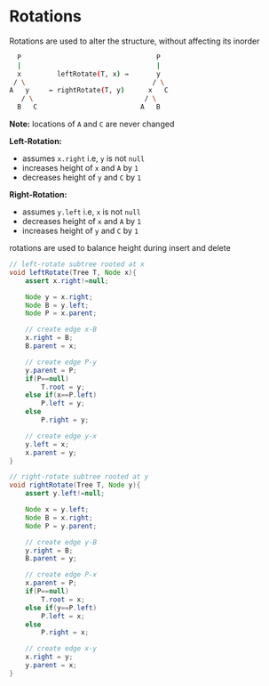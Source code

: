 # Rotations

Rotations are used to alter the structure, without affecting its inorder

```bash
  P                                  P
  |                                  |
  x         leftRotate(T, x) ⇛       y
 / \                                / \
A   y     ⇚ rightRotate(T, y)      x   C
   / \                            / \
  B   C                          A   B
```

**Note:** locations of `A` and `C` are never changed

**Left-Rotation:** 
* assumes `x.right` i.e, `y` is not `null`
* increases height of `x` and `A` by `1`
* decreases height of `y` and `C` by `1`

**Right-Rotation:**
* assumes `y.left` i.e, `x` is not `null`
* decreases height of `x` and `A` by `1`
* increases height of `y` and `C` by `1`

rotations are used to balance height during insert and delete

```java
// left-rotate subtree rooted at x
void leftRotate(Tree T, Node x){
    assert x.right!=null;

    Node y = x.right;
    Node B = y.left;
    Node P = x.parent;

    // create edge x-B
    x.right = B;
    B.parent = x;

    // create edge P-y
    y.parent = P;
    if(P==null)
        T.root = y;
    else if(x==P.left)
        P.left = y;
    else
        P.right = y;

    // create edge y-x
    y.left = x;
    x.parent = y;
}

// right-rotate subtree rooted at y
void rightRotate(Tree T, Node y){
    assert y.left!=null;

    Node x = y.left;
    Node B = x.right;
    Node P = y.parent;

    // create edge y-B
    y.right = B;
    B.parent = y;

    // create edge P-x
    x.parent = P;
    if(P==null)
        T.root = x;
    else if(y==P.left)
        P.left = x;
    else
        P.right = x;

    // create edge x-y
    x.right = y;
    y.parent = x;
}
```
